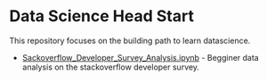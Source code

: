 # Data Science Head Start
This repository focuses on the building path to learn datascience.

* [Sackoverflow_Developer_Survey_Analysis.ipynb](https://github.com/syamkakarla98/DataScience_Head_Start/blob/master/Sackoverflow_Developer_Survey_Analysis.ipynb) - Begginer data analysis on the stackoverflow developer survey.
